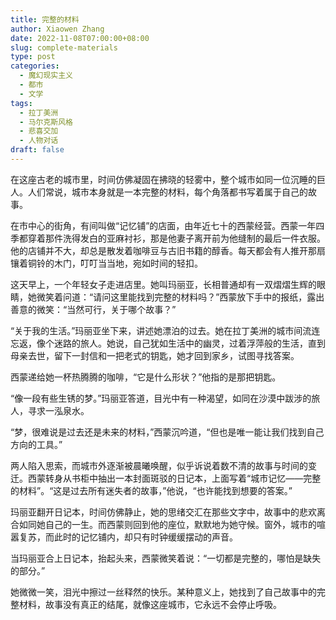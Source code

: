 ```yaml
---
title: 完整的材料
author: Xiaowen Zhang
date: 2022-11-08T07:00:00+08:00
slug: complete-materials
type: post
categories:
  - 魔幻现实主义
  - 都市
  - 文学
tags:
  - 拉丁美洲
  - 马尔克斯风格
  - 悲喜交加
  - 人物对话
draft: false
---
```


在这座古老的城市里，时间仿佛凝固在拂晓的轻雾中，整个城市如同一位沉睡的巨人。人们常说，城市本身就是一本完整的材料，每个角落都书写着属于自己的故事。

在市中心的街角，有间叫做“记忆铺”的店面，由年近七十的西蒙经营。西蒙一年四季都穿着那件洗得发白的亚麻衬衫，那是他妻子离开前为他缝制的最后一件衣服。他的店铺并不大，却总是散发着咖啡豆与古旧书籍的醇香。每天都会有人推开那扇镶着铜铃的木门，叮叮当当地，宛如时间的轻扣。

这天早上，一个年轻女子走进店里。她叫玛丽亚，长相普通却有一双熠熠生辉的眼睛，她微笑着问道：“请问这里能找到完整的材料吗？”西蒙放下手中的报纸，露出善意的微笑：“当然可行，关于哪个故事？”

“关于我的生活。”玛丽亚坐下来，讲述她漂泊的过去。她在拉丁美洲的城市间流连忘返，像个迷路的旅人。她说，自己犹如生活中的幽灵，过着浮萍般的生活，直到母亲去世，留下一封信和一把老式的钥匙，她才回到家乡，试图寻找答案。

西蒙递给她一杯热腾腾的咖啡，“它是什么形状？”他指的是那把钥匙。

“像一段有些生锈的梦。”玛丽亚答道，目光中有一种渴望，如同在沙漠中跋涉的旅人，寻求一泓泉水。

“梦，很难说是过去还是未来的材料，”西蒙沉吟道，“但也是唯一能让我们找到自己方向的工具。”

两人陷入思索，而城市外逐渐被晨曦唤醒，似乎诉说着数不清的故事与时间的变迁。西蒙转身从书柜中抽出一本封面斑驳的日记本，上面写着“城市记忆——完整的材料”。“这是过去所有迷失者的故事，”他说，“也许能找到想要的答案。”

玛丽亚翻开日记本，时间仿佛静止，她的思绪交汇在那些文字中，故事中的悲欢离合如同她自己的一生。而西蒙则回到他的座位，默默地为她守候。窗外，城市的喧嚣复苏，而此时的记忆铺内，却只有时钟缓缓摆动的声音。

当玛丽亚合上日记本，抬起头来，西蒙微笑着说：“一切都是完整的，哪怕是缺失的部分。”

她微微一笑，泪光中擦过一丝释然的快乐。某种意义上，她找到了自己故事中的完整材料，故事没有真正的结尾，就像这座城市，它永远不会停止呼吸。